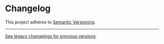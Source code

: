# Changelog

This project adheres to [Semantic Versioning](https://semver.org/spec/v2.0.0.html).

---

[See legacy changelogs for previous versions](https://github.com/poocommerce/poocommerce/blob/<last-commit-hash-before-this-merge>/packages/js/api-core-tests/CHANGELOG.md).
